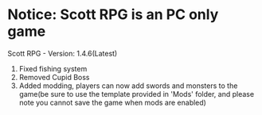 # Notice: Scott RPG is an PC only game 

Scott RPG - Version: 1.4.6(Latest)
1. Fixed fishing system
2. Removed Cupid Boss
3. Added modding, players can now add swords and monsters to the game(be sure to use the template provided in 'Mods' folder, and please note you cannot save the game when mods are enabled)

